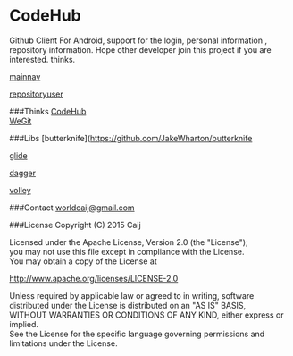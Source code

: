 # CodeHub  
Github Client For Android, support for the login, personal information , repository information. Hope other developer join this project if you are interested. thinks.
 

[main](introduce/main.png)[nav](introduce/nav.png)  

[repository](introduce/repository.png)[user](introduce/user.png) 

###Thinks
[CodeHub](https://github.com/thedillonb/CodeHub)  
[WeGit](https://github.com/Leaking/WeGit)  

###Libs 
[butterknife](https://github.com/JakeWharton/butterknife  

[glide](https://github.com/bumptech/glide)  

[dagger](https://github.com/google/dagger)  

[volley](https://github.com/mcxiaoke/android-volley)  

###Contact
[worldcaij@gmail.com](mailto:worldcaij@gmail.com)  

###License
Copyright (C) 2015 Caij  

Licensed under the Apache License, Version 2.0 (the "License");  
you may not use this file except in compliance with the License.  
You may obtain a copy of the License at  

   http://www.apache.org/licenses/LICENSE-2.0

Unless required by applicable law or agreed to in writing, software  
distributed under the License is distributed on an "AS IS" BASIS,  
WITHOUT WARRANTIES OR CONDITIONS OF ANY KIND, either express or implied.  
See the License for the specific language governing permissions and  
limitations under the License.